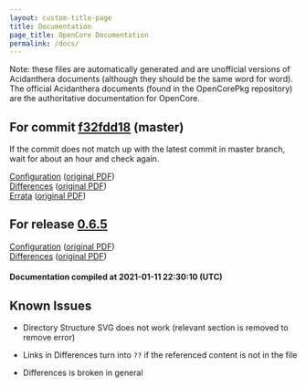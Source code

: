 ```yaml
---
layout: custom-title-page
title: Documentation
page_title: OpenCore Documentation
permalink: /docs/
---
```

Note: these files are automatically generated and are unofficial versions of Acidanthera documents (although they should be the same word for word). The official Acidanthera documents (found in the OpenCorePkg repository) are the authoritative documentation for OpenCore.

## For commit [f32fdd18](https://github.com/acidanthera/OpenCorePkg/tree/f32fdd186e0a82fed428b6cf65ff5b6bc9b996f3) (master)

If the commit does not match up with the latest commit in master branch, wait for about an hour and check again.

[Configuration](latest/Configuration.html) ([original PDF](https://github.com/acidanthera/OpenCorePkg/blob/f32fdd186e0a82fed428b6cf65ff5b6bc9b996f3/Docs/Configuration.pdf))
<br>
[Differences](latest/Differences.html) ([original PDF](https://github.com/acidanthera/OpenCorePkg/blob/f32fdd186e0a82fed428b6cf65ff5b6bc9b996f3/Docs/Differences/Differences.pdf))
<br>
[Errata](latest/Errata.html) ([original PDF](https://github.com/acidanthera/OpenCorePkg/blob/f32fdd186e0a82fed428b6cf65ff5b6bc9b996f3/Docs/Errata/Errata.pdf))

## For release [0.6.5](https://github.com/acidanthera/OpenCorePkg/tree/0.6.5)

[Configuration](release/Configuration.html) ([original PDF](https://github.com/acidanthera/OpenCorePkg/blob/0.6.5/Docs/Configuration.pdf))
<br>
[Differences](release/Differences.html) ([original PDF](https://github.com/acidanthera/OpenCorePkg/blob/0.6.5/Docs/Differences/Differences.pdf))

#### Documentation compiled at 2021-01-11 22:30:10 (UTC)

## Known Issues

* Directory Structure SVG does not work (relevant section is removed to remove error)

* Links in Differences turn into `??` if the referenced content is not in the file

* Differences is broken in general
